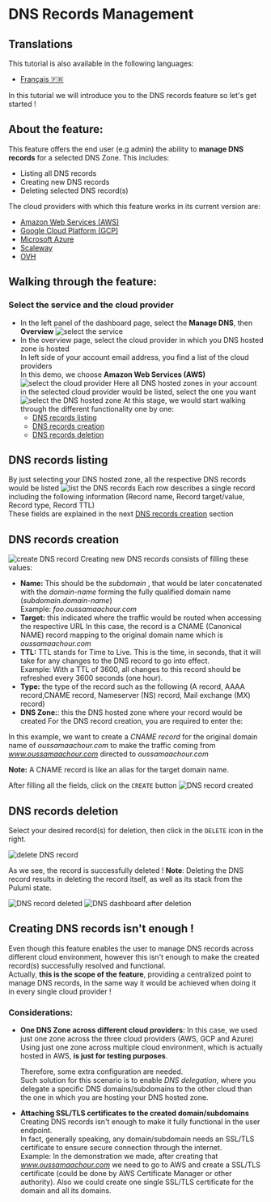 # DNS Records Management

## Translations

This tutorial is also available in the following languages:
* [Français 🇫🇷](../../translations/fr/tutorials/api/dns_records.md)

In this tutorial we will introduce you to the DNS records feature so let's get started !

## About the feature: 
This feature offers the end user (e.g admin) the ability to **manage DNS records** for a selected DNS Zone.
This includes: 
- Listing all DNS records
- Creating new DNS records 
- Deleting selected DNS record(s)

The cloud providers with which this feature works in its current version are: 
- [Amazon Web Services (AWS)](https://aws.amazon.com/)
- [Google Cloud Platform (GCP)](https://cloud.google.com/?hl=en)
- [Microsoft Azure](https://azure.microsoft.com/en-us) 
- [Scaleway](https://www.scaleway.com/en/) 
- [OVH](https://www.ovhcloud.com/fr/) 

## Walking through the feature:

### Select the service and the cloud provider
- In the left panel of the dashboard page, select the **Manage DNS**, then **Overview**
![select the service](../../img/dns_records/select_dns_service.png)
- In the overview page, select the cloud provider in which you DNS hosted zone is hosted  
In left side of your account email address, you find a list of the cloud providers   
In this demo, we choose **Amazon Web Services (AWS)**
![select the cloud provider](../../img/dns_records/select_cloud_provider.png)
Here all DNS hosted zones in your account in the selected cloud provider would be listed, select the one you want 
![select the DNS hosted zone](<../../img/dns_records/select_dns_zone.png>)
At this stage, we would start walking through the different functionality one by one: 
    - [DNS records listing](#DNS-records-listing)
    - [DNS records creation](#DNS-records-creation)
    - [DNS records deletion](#DNS-records-deletion)

## DNS records listing
By just selecting your DNS hosted zone, all the respective DNS records would be listed
![list the DNS records](<../../img/dns_records/list_dns_records.png>)
Each row describes a single record including the following information (Record name, Record target/value, Record type, Record TTL)   
These fields are explained in the next [DNS records creation](#DNS-records-creation) section

## DNS records creation

![create DNS record](../../img/dns_records/create_dns_record.png)
Creating new DNS records consists of filling these values: 

- **Name:** This should be the *subdomain* , that would be later concatenated with the *domain-name* forming the fully qualified domain name  (*subdomain*.*domain-name*)   
Example: *foo*.*oussamaachour.com* 
- **Target:** this indicated where the traffic would be routed when accessing the respective URL 
In this case, the record is a CNAME (Canonical NAME) record mapping to the original domain name which is *oussamaachour.com*
- **TTL:** TTL stands for Time to Live. This is the time, in seconds, that it will take for any changes to the DNS record to go into effect.   
Example: With a TTL of 3600, all changes to this record should be refreshed every 3600 seconds (one hour). 
- **Type:** the type of the record such as the following (A record, AAAA record,CNAME record, Nameserver (NS) record, Mail exchange (MX) record)
- **DNS Zone:**: this the DNS hosted zone where your record would be created
For the DNS record creation, you are required to enter the:

In this example, we want to create a *CNAME record* for the original domain name of *oussamaachour.com* to make the traffic coming from *www.oussamaachour.com* directed to *oussamaachour.com* 

**Note:** A CNAME record is like an alias for the target domain name.

After filling all the fields, click on the `CREATE` button 
![DNS record created](../../img/dns_records/dns_record_created.png)
## DNS records deletion
Select your desired record(s) for deletion, then click in the `DELETE` icon in the right.

![delete DNS record](<../../img/dns_records/delete_dns_record.png>)

As we see, the record is successfully deleted !
**Note**: Deleting the DNS record results in deleting the record itself, as well as its stack from the Pulumi state.

![DNS record deleted](../../img/dns_records/dns_record_deleted.png)
![DNS dashboard after deletion](../../img/dns_records/dns_overview-after_deletion.png)

## Creating DNS records isn't enough ! 
Even though this feature enables the user to manage DNS records across different cloud environment, however this isn't enough to make the created record(s)  successfully resolved and functional.   
Actually, **this is the scope of the feature**, providing a centralized point to manage DNS records, in the same way it would be achieved when doing it in every single cloud provider !

### Considerations: 
- **One DNS Zone across different cloud providers:**
In this case, we used just one zone across the three cloud providers (AWS, GCP and Azure)
Using just one zone across multiple cloud environment, which is actually hosted in AWS, **is just for testing purposes**. 

    Therefore, some extra configuration are needed.   
    Such solution for this scenario is to enable *DNS delegation*, where you delegate a specific DNS domains/subdomains to the other cloud than the one in which you are hosting your DNS hosted zone.

- **Attaching SSL/TLS certificates to the created domain/subdomains**
Creating DNS records isn't enough to make it fully functional in the user endpoint.   
In fact, generally speaking, any domain/subdomain needs an SSL/TLS certificate to ensure secure connection through the internet.   
Example: In the demonstration we made, after creating that *www.oussamaachour.com* we need to go to AWS and create a SSL/TLS certificate (could be done by AWS Certificate Manager or other authority). Also we could create one single SSL/TLS certificate for the domain and all its domains.
